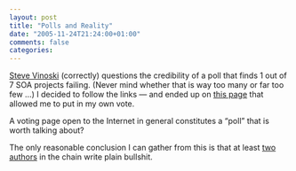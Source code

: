 ```yaml
---
layout: post
title: "Polls and Reality"
date: "2005-11-24T21:24:00+01:00"
comments: false
categories: 
---
```


<p><a href="http://www.iona.com/blogs/vinoski/archives/000233.html">Steve Vinoski</a> (correctly) questions the credibility of a poll that finds 1 out of 7 SOA projects failing. (Never mind whether that is way too many or far too few &#8230;) I decided to follow the links &#8212; and ended up on <a href="http://www.soapipeline.com/vote/051104_soasat.jhtml">this page</a> that allowed me to put in my own vote.</p>

<p>A voting page open to the Internet in general constitutes a &#8220;poll&#8221; that is worth talking about?</p>

<p>The only reasonable conclusion I can gather from this is that at least <a href="http://www.soa-pipeline.com/blog/archives/2005/11/soa_implementat.html">two</a> <a href="http://blogs.zdnet.com/service-oriented/?p=479?=rss&amp;tag=feed&amp;subj=zdblog">authors</a> in the chain write plain bullshit.</p>


